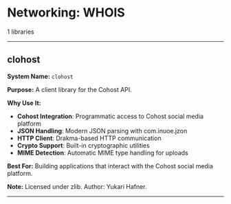 # Networking: WHOIS

1 libraries

---

## clohost

**System Name:** `clohost`

**Purpose:** A client library for the Cohost API.

**Why Use It:**
- **Cohost Integration**: Programmatic access to Cohost social media platform
- **JSON Handling**: Modern JSON parsing with com.inuoe.jzon
- **HTTP Client**: Drakma-based HTTP communication
- **Crypto Support**: Built-in cryptographic utilities
- **MIME Detection**: Automatic MIME type handling for uploads

**Best For:** Building applications that interact with the Cohost social media platform.

**Note:** Licensed under zlib. Author: Yukari Hafner.

---


